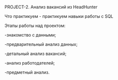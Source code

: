 PROJECT-2. Анализ вакансий из HeadHunter

Что практикуем - практикуем навыки работы с SQL


Этапы работы над проектом:

-знакомство с данными;

-предварительный анализ данных;

-детальный анализ вакансий;

-анализ работодателей;

-предметный анализ.

